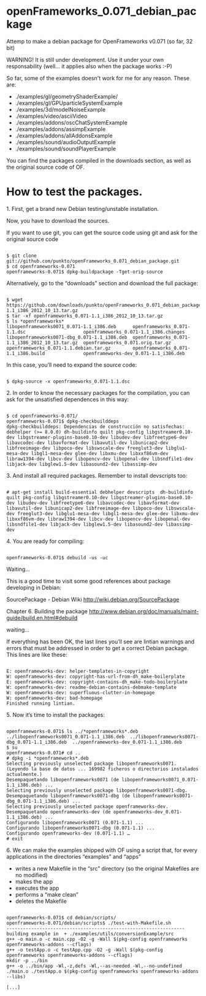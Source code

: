 openFrameworks_0.071_debian_package
===================================

Attemp to make a debian package for OpenFrameworks v0.071 (so far, 32 bit)

WARNING! It is still under development. Use it under your own responsability (well... it applies also when the package works :-P)

So far, some of the examples doesn't work for me for any reason. These are:
- ./examples/gl/geometryShaderExample/
- ./examples/gl/GPUparticleSystemExample
- ./examples/3d/modelNoiseExample
- ./examples/video/asciiVideo
- ./examples/addons/oscChatSystemExample
- ./examples/addons/assimpExample
- ./examples/addons/allAddonsExample
- ./examples/sound/audioOutputExample
- ./examples/sound/soundPlayerExample

You can find the packages compiled in the downloads section, as well as the original source code of OF.

How to test the packages.
========================

1\. First, get a brand new Debian testing/unstable installation.

Now, you have to download the sources.

If you want to use git, you can get the source code  using git and ask for the original source code

<pre><code>
$ git clone git://github.com/punkto/openFrameworks_0.071_debian_package.git
$ cd openframeworks-0.071
openframeworks-0.071$ dpkg-buildpackage -Tget-orig-source
</code></pre>

Alternatively, go to the “downloads” section and download the full package:

<pre><code>
$ wget https://github.com/downloads/punkto/openFrameworks_0.071_debian_package/openframeworks_0.071-1.1_i386_2012_10_13.tar.gz
$ tar -xf openframeworks_0.071-1.1_i386_2012_10_13.tar.gz
$ ls *openframeworks*
libopenframeworks0071_0.071-1.1_i386.deb      openframeworks_0.071-1.1.dsc                     openframeworks_0.071-1.1_i386.changes
libopenframeworks0071-dbg_0.071-1.1_i386.deb  openframeworks_0.071-1.1_i386_2012_10_13.tar.gz  openframeworks_0.071.orig.tar.gz
openframeworks_0.071-1.1.debian.tar.gz        openframeworks_0.071-1.1_i386.build              openframeworks-dev_0.071-1.1_i386.deb
</code></pre>

In this case, you’ll need to expand the source code:

<pre><code>
$ dpkg-source -x openframeworks_0.071-1.1.dsc
</code></pre>

2\. In order to know the necessary packages for the compilation, you can ask for the unsatisfied dependences in this way:

<pre><code>
$ cd openframeworks-0.071/
openframeworks-0.071$ dpkg-checkbuilddeps
dpkg-checkbuilddeps: Dependencias de construcción no satisfechas: debhelper (>= 8.0.0) dh-buildinfo quilt pkg-config libgstreamer0.10-dev libgstreamer-plugins-base0.10-dev libudev-dev libfreetype6-dev libavcodec-dev libavformat-dev libavutil-dev libunicap2-dev libfreeimage-dev libpoco-dev libswscale-dev freeglut3-dev libglu1-mesa-dev libgl1-mesa-dev glee-dev libxmu-dev libxxf86vm-dev libraw1394-dev libcv-dev libopencv-dev libopenal-dev libsndfile1-dev libjack-dev libglew1.5-dev libasound2-dev libassimp-dev
</code></pre>

3\. And install all required packages. Remember to install devscripts too:

<pre><code>
# apt-get install build-essential debhelper devscripts  dh-buildinfo quilt pkg-config libgstreamer0.10-dev libgstreamer-plugins-base0.10-dev libudev-dev libfreetype6-dev libavcodec-dev libavformat-dev libavutil-dev libunicap2-dev libfreeimage-dev libpoco-dev libswscale-dev freeglut3-dev libglu1-mesa-dev libgl1-mesa-dev glee-dev libxmu-dev libxxf86vm-dev libraw1394-dev libcv-dev libopencv-dev libopenal-dev libsndfile1-dev libjack-dev libglew1.5-dev libasound2-dev libassimp-dev
</code></pre>

4\. You are ready for compiling:

<pre><code>
openframeworks-0.071$ debuild -us -uc
</code></pre>

Waiting...

This is a good time to visit some good references about package developing in Debian:

SourcePackage - Debian Wiki
http://wiki.debian.org/SourcePackage

Chapter 6. Building the package
http://www.debian.org/doc/manuals/maint-guide/build.en.html#debuild

waiting...

If everything has been OK, the last lines you’ll see are lintian warnings and errors that must be addressed in order to get a correct Debian package. This lines are like these:

<pre><code>
E: openframeworks-dev: helper-templates-in-copyright
W: openframeworks-dev: copyright-has-url-from-dh_make-boilerplate
E: openframeworks-dev: copyright-contains-dh_make-todo-boilerplate
W: openframeworks-dev: readme-debian-contains-debmake-template
W: openframeworks-dev: superfluous-clutter-in-homepage <insert the upstream URL, if relevant>
W: openframeworks-dev: bad-homepage <insert the upstream URL, if relevant>
Finished running lintian.
</code></pre>

5\. Now it’s time to install the packages:

<pre><code>
openframeworks-0.071$ ls ../*openframeworks*.deb
../libopenframeworks0071_0.071-1.1_i386.deb  ../libopenframeworks0071-dbg_0.071-1.1_i386.deb  ../openframeworks-dev_0.071-1.1_i386.deb
$ su
openframeworks-0.071# cd ..
# dpkg -i *openframeworks*.deb
Selecting previously unselected package libopenframeworks0071.
(Leyendo la base de datos ... 169982 ficheros o directorios instalados actualmente.)
Desempaquetando libopenframeworks0071 (de libopenframeworks0071_0.071-1.1_i386.deb) ...
Selecting previously unselected package libopenframeworks0071-dbg.
Desempaquetando libopenframeworks0071-dbg (de libopenframeworks0071-dbg_0.071-1.1_i386.deb) ...
Selecting previously unselected package openframeworks-dev.
Desempaquetando openframeworks-dev (de openframeworks-dev_0.071-1.1_i386.deb) ...
Configurando libopenframeworks0071 (0.071-1.1) ...
Configurando libopenframeworks0071-dbg (0.071-1.1) ...
Configurando openframeworks-dev (0.071-1.1) …
# exit
</code></pre>

6\. We can make the examples shipped with OF using a script that, for every applications in the directories “examples” and “apps”

- writes a new Makefile in the “src” directory (so the original Makefiles are no modified)
- makes the app
- executes the app
- performs a “make clean”
- deletes the Makefile

<pre><code>
openframeworks-0.071$ cd debian/scripts/
openframeworks-0.071/debian/scripts$ ./test-with-Makefile.sh
-----------------------------------------------------------------
building example in  + ./examples/utils/conversionExample/src
g++ -o main.o -c main.cpp -O2 -g -Wall $(pkg-config openframeworks openframeworks-addons --cflags)
g++ -o testApp.o -c testApp.cpp -O2 -g -Wall $(pkg-config openframeworks openframeworks-addons --cflags)
mkdir -p ../bin
g++ -o ../bin/app -Wl,-z,defs -Wl,--as-needed -Wl,--no-undefined ./main.o ./testApp.o $(pkg-config openframeworks openframeworks-addons --libs)

[...]
</code></pre>

